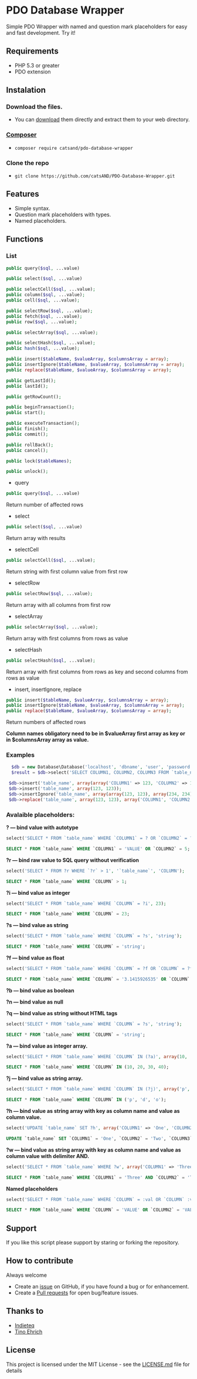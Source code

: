 # PDO Database Wrapper
Simple PDO Wrapper with named and question mark placeholders for easy and fast development. Try it!

## Requirements

* PHP 5.3 or greater
* PDO extension

## Instalation

### Download the files.

* You can [download](https://github.com/catsAND/PDO-Database-Wrapper/archive/v1.0.zip) them directly 
and extract them to your web directory.

### [Composer](https://getcomposer.org)

* `composer require catsand/pdo-database-wrapper` 

### Clone the repo

* `git clone https://github.com/catsAND/PDO-Database-Wrapper.git`

## Features

  * Simple syntax.
  * Question mark placeholders with types.
  * Named placeholders.

## Functions

### List
```php
public query($sql, ...value)

public select($sql, ...value)

public selectCell($sql, ...value);
public column($sql, ...value);
public cell($sql, ...value);

public selectRow($sql, ...value);
public fetch($sql, ...value);
public row($sql, ...value);

public selectArray($sql, ...value);

public selectHash($sql, ...value);
public hash($sql, ...value);

public insert($tableName, $valueArray, $columnsArray = array);
public insertIgnore($tableName, $valueArray, $columnsArray = array);
public replace($tableName, $valueArray, $columnsArray = array);

public getLastId();
public lastId();

public getRowCount();

public beginTransaction();
public start();

public executeTransaction();
public finish();
public commit();

public rollBack();
public cancel();

public lock($tableNames);

public unlock();
```

* query

```php
public query($sql, ...value)
```
Return number of affected rows


* select

```php
public select($sql, ...value)
```
Return array with results

* selectCell

```php
public selectCell($sql, ...value);
```
Return string with first column value from first row

* selectRow

```php
public selectRow($sql, ...value);
```
Return array with all columns from first row

* selectArray

```php
public selectArray($sql, ...value);
```
Return array with first columns from rows as value


* selectHash

```php
public selectHash($sql, ...value);
```
Return array with first columns from rows as key and second columns from rows as value

* insert, insertIgnore, replace

```php
public insert($tableName, $valueArray, $columnsArray = array);
public insertIgnore($tableName, $valueArray, $columnsArray = array);
public replace($tableName, $valueArray, $columnsArray = array);
```

Return numbers of affected rows

**Column names obligatory need to be in $valueArray first array as key or in $columnsArray array as value.**

### Examples

```php
  $db = new Database\Database('localhost', 'dbname', 'user', 'password');
  $result = $db->select('SELECT COLUMN1, COLUMN2, COLUMN3 FROM `table_name` WHERE COLUMN4 = ?s AND COLUMN5 = ?i OR COLUMN6 = ?', 'column4', 5, 'column6');
```

```php
 $db->insert('table_name', array(array('COLUMN1' => 123, 'COLUMN2' => 123), array(234, 234), array(345, 345), array(456, 456)));
 $db->insert('table_name', array(123, 123));
 $db->insertIgnore('table_name', array(array(123, 123), array(234, 234), array(345, 345), array(456, 456)), array('COLUMN1', 'COLUMN2'));
 $db->replace('table_name', array(123, 123), array('COLUMN1', 'COLUMN2'));
```

### Avalaible placeholders:

**? — bind value with autotype**

```php
select('SELECT * FROM `table_name` WHERE `COLUMN1` = ? OR `COLUMN2` = ?', 'VALUE', 5);
```
```sql
SELECT * FROM `table_name` WHERE `COLUMN1` = 'VALUE' OR `COLUMN2` = 5;
```

**?r — bind raw value to SQL query without verification**

```php
select('SELECT * FROM ?r WHERE `?r` > 1', '`table_name`', 'COLUMN');
```
```sql
SELECT * FROM `table_name` WHERE `COLUMN` > 1;
```

**?i — bind value as integer**

```php
select('SELECT * FROM `table_name` WHERE `COLUMN` = ?i', 23);
```
```sql
SELECT * FROM `table_name` WHERE `COLUMN` = 23;
```

**?s — bind value as string**

```php
select('SELECT * FROM `table_name` WHERE `COLUMN` = ?s', 'string');
```
```sql
SELECT * FROM `table_name` WHERE `COLUMN` = 'string';
```

**?f — bind value as float**

```php
select('SELECT * FROM `table_name` WHERE `COLUMN` = ?f OR `COLUMN` = ?f', 3.1415926535, '2.71828');
```
```sql
SELECT * FROM `table_name` WHERE `COLUMN` = '3.1415926535' OR `COLUMN` = '2.71828';
```

**?b — bind value as boolean**

**?n — bind value as null**


**?q — bind value as string without HTML tags**

```php
select('SELECT * FROM `table_name` WHERE `COLUMN` = ?s', 'string');
```
```sql
SELECT * FROM `table_name` WHERE `COLUMN` = 'string';
```

**?a — bind value as integer array.**

```php
select('SELECT * FROM `table_name` WHERE `COLUMN` IN (?a)', array(10, '20', '30', 40.3));
```
```sql
SELECT * FROM `table_name` WHERE `COLUMN` IN (10, 20, 30, 40);
```

**?j — bind value as string array.**

```php
select('SELECT * FROM `table_name` WHERE `COLUMN` IN (?j)', array('p', 'd', 'o'));
```
```sql
SELECT * FROM `table_name` WHERE `COLUMN` IN ('p', 'd', 'o');
```

**?h — bind value as string array with key as column name and value as column value.**

```php
select('UPDATE `table_name` SET ?h', array('COLUMN1' => 'One', 'COLUMN2' => 'Two', 'COLUMN3' => 'Three'));
```
```sql
UPDATE `table_name` SET `COLUMN1` = 'One', `COLUMN2` = 'Two', `COLUMN3` = 'Three';
```

**?w — bind value as string array with key as column name and value as column value with delimiter AND.**

```php
select('SELECT * FROM `table_name` WHERE ?w', array('COLUMN1' => 'Three', 'COLUMN2' => 'Two', 'COLUMN3' => 'One'));
```
```sql
SELECT * FROM `table_name` WHERE `COLUMN1` = 'Three' AND `COLUMN2` = 'Two' AND `COLUMN3` = 'One';
```

**Named placeholders**

```php
select('SELECT * FROM `table_name` WHERE `COLUMN` = :val OR `COLUMN` :val2', array(':val' => 'VALUE', ':val2' => 'VALUE'));
```
```sql
SELECT * FROM `table_name` WHERE `COLUMN` = 'VALUE' OR `COLUMN2` = 'VALUE';
```

## Support
If you like this script please support by staring or forking the repository.

## How to contribute

Always welcome

* Create an [issue](https://github.com/catsAND/PDO-Database-Wrapper/issues) on GitHub, if you have found a bug or for enhancement.
* Create a [Pull requests](https://github.com/catsAND/PDO-Database-Wrapper/pulls) for open bug/feature issues.

## Thanks to
* [Indieteq](https://github.com/indieteq)
* [Tino Ehrich](https://github.com/fightbulc)

## License
This project is licensed under the MIT License - see the [LICENSE.md](https://github.com/catsAND/PDO-Database-Wrapper/blob/master/LICENSE) file for details
